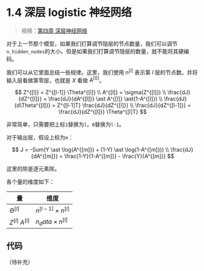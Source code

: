 # 1.4 深层 logistic 神经网络

> 视频：[第四周 深层神经网络](https://mooc.study.163.com/learn/deeplearning_ai-2001281002?tid=2001392029)

对于上一节那个模型，如果我们打算调节隐层的节点数量，我们可以调节`n_hidden_nodes`的大小。但是如果我们打算调节隐层的数量，就不能将其硬编码。

我们可以从它里面总结一些规律。这里，我们使用 $n^{[l]}$ 表示第 $l$ 层的节点数。并将输入层看做第零层，也就是 $X$ 看做 $A^{[0]}$。

$$
Z^{[l]} = Z^{[l-1]} \Theta^{[l]} \\
A^{[l]} = \sigma(Z^{[l]}) \\
\frac{dJ}{dZ^{[l]}} = \frac{dJ}{dA^{[l]}} \ast A^{[l]} \ast(1-A^{[l]}) \\
\frac{dJ}{d\Theta^{[l]}} = Z^{[l-1]T} \frac{dJ}{dZ^{[l]}} \\
\frac{dJ}{dZ^{[l-1]}} = \frac{dJ}{dZ^{[l]}} \Theta^{[l]T}
$$

非常简单，只需要把上标`1`替换为`l`，`0`替换为`l-1`。

对于输出层，假设上标为`m`：

$$
J = -Sum(Y \ast \log(A^{[m]}) + (1-Y) \ast \log(1-A^{[m]})) \\
\frac{dJ}{dA^{[m]}} = \frac{1-Y}{1-A^{[m]}} - \frac{Y}{A^{[m]}}
$$

这里的除是逐元素除。

各个量的维度如下：

| 量 | 维度 |
| --- | --- |
| $\Theta^{[l]}$ | $n^{[l-1]} \times n^{[l]}$ |
| $Z^{[l]}$ $A^{[l]}$ | $n_data \times n^{[l]}$ |

## 代码

（待补充）
